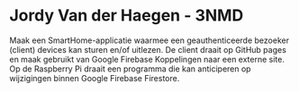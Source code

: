 # Jordy Van der Haegen - 3NMD
Maak een SmartHome-applicatie waarmee een geauthenticeerde bezoeker (client) devices kan sturen en/of uitlezen. De client draait op GitHub pages en maak gebruikt van Google Firebase Koppelingen naar een externe site. Op de Raspberry Pi draait een programma die kan anticiperen op wijzigingen binnen Google Firebase Firestore.

